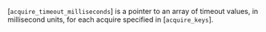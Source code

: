 [`acquire_timeout_milliseconds`] is a pointer to an array of timeout
values, in millisecond units, for each acquire specified in
[`acquire_keys`].